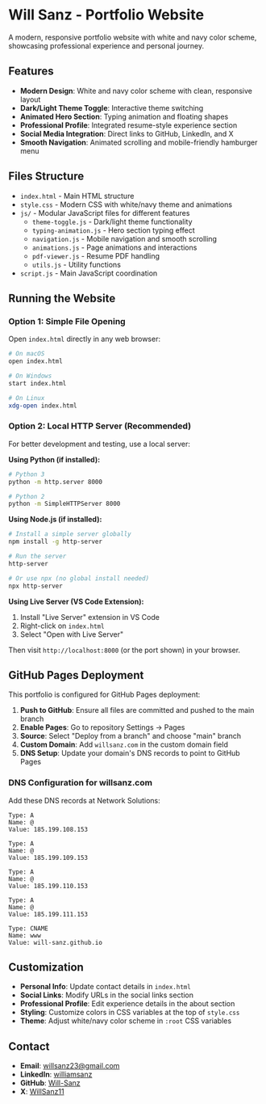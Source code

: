 # Will Sanz - Portfolio Website

A modern, responsive portfolio website with white and navy color scheme, showcasing professional experience and personal journey.

## Features

- **Modern Design**: White and navy color scheme with clean, responsive layout
- **Dark/Light Theme Toggle**: Interactive theme switching
- **Animated Hero Section**: Typing animation and floating shapes
- **Professional Profile**: Integrated resume-style experience section
- **Social Media Integration**: Direct links to GitHub, LinkedIn, and X
- **Smooth Navigation**: Animated scrolling and mobile-friendly hamburger menu

## Files Structure

- `index.html` - Main HTML structure
- `style.css` - Modern CSS with white/navy theme and animations
- `js/` - Modular JavaScript files for different features
  - `theme-toggle.js` - Dark/light theme functionality
  - `typing-animation.js` - Hero section typing effect
  - `navigation.js` - Mobile navigation and smooth scrolling
  - `animations.js` - Page animations and interactions
  - `pdf-viewer.js` - Resume PDF handling
  - `utils.js` - Utility functions
- `script.js` - Main JavaScript coordination

## Running the Website

### Option 1: Simple File Opening
Open `index.html` directly in any web browser:
```bash
# On macOS
open index.html

# On Windows
start index.html

# On Linux
xdg-open index.html
```

### Option 2: Local HTTP Server (Recommended)
For better development and testing, use a local server:

**Using Python (if installed):**
```bash
# Python 3
python -m http.server 8000

# Python 2
python -m SimpleHTTPServer 8000
```

**Using Node.js (if installed):**
```bash
# Install a simple server globally
npm install -g http-server

# Run the server
http-server

# Or use npx (no global install needed)
npx http-server
```

**Using Live Server (VS Code Extension):**
1. Install "Live Server" extension in VS Code
2. Right-click on `index.html`
3. Select "Open with Live Server"

Then visit `http://localhost:8000` (or the port shown) in your browser.

## GitHub Pages Deployment

This portfolio is configured for GitHub Pages deployment:

1. **Push to GitHub**: Ensure all files are committed and pushed to the main branch
2. **Enable Pages**: Go to repository Settings → Pages
3. **Source**: Select "Deploy from a branch" and choose "main" branch
4. **Custom Domain**: Add `willsanz.com` in the custom domain field
5. **DNS Setup**: Update your domain's DNS records to point to GitHub Pages

### DNS Configuration for willsanz.com
Add these DNS records at Network Solutions:
```
Type: A
Name: @
Value: 185.199.108.153

Type: A  
Name: @
Value: 185.199.109.153

Type: A
Name: @
Value: 185.199.110.153

Type: A
Name: @
Value: 185.199.111.153

Type: CNAME
Name: www
Value: will-sanz.github.io
```

## Customization

- **Personal Info**: Update contact details in `index.html`
- **Social Links**: Modify URLs in the social links section
- **Professional Profile**: Edit experience details in the about section
- **Styling**: Customize colors in CSS variables at the top of `style.css`
- **Theme**: Adjust white/navy color scheme in `:root` CSS variables

## Contact

- **Email**: willsanz23@gmail.com
- **LinkedIn**: [williamsanz](https://linkedin.com/in/williamsanz)
- **GitHub**: [Will-Sanz](https://github.com/Will-Sanz)
- **X**: [WillSanz11](https://x.com/WillSanz11)
